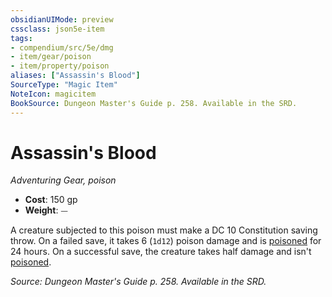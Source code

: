 ```yaml
---
obsidianUIMode: preview
cssclass: json5e-item
tags:
- compendium/src/5e/dmg
- item/gear/poison
- item/property/poison
aliases: ["Assassin's Blood"]
SourceType: "Magic Item"
NoteIcon: magicitem
BookSource: Dungeon Master's Guide p. 258. Available in the SRD.
---
```

# Assassin's Blood
*Adventuring Gear, poison*  

- **Cost**: 150 gp
- **Weight**: ⏤

A creature subjected to this poison must make a DC 10 Constitution saving throw. On a failed save, it takes 6 (`1d12`) poison damage and is [poisoned](/2-Mechanics/CLI/rules/conditions.md#poisoned) for 24 hours. On a successful save, the creature takes half damage and isn't [poisoned](/2-Mechanics/CLI/rules/conditions.md#poisoned).

*Source: Dungeon Master's Guide p. 258. Available in the SRD.*